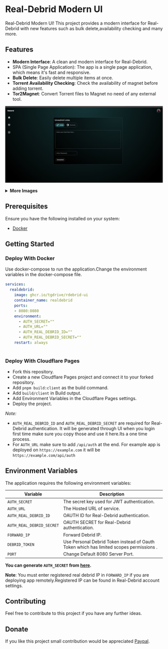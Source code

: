 # Real-Debrid Modern UI

 Real-Debrid Modern UI! This project provides a modern interface for Real-Debrid with new features such as bulk delete,availability checking and many more.

## Features

- **Modern Interface**: A clean and modern interface for Real-Debrid.
- SPA (Single Page Application): The app is a single page application, which means it's fast and responsive.
- **Bulk Delete**: Easily delete multiple items at once.
- **Torrent Availability Checking**: Check the availability of magnet before adding torrent.
- **Tor2Magnet**: Convert Torrent files to Magnet no need of any external tool.

![demo](./demos/demo1.jpg)

<details>
<summary><b>More Images</b></summary>

![demo2](./demos/demo2.jpg)
![demo3](./demos/demo4.jpg)

</details>

## Prerequisites

Ensure you have the following installed on your system:
- [Docker](https://www.docker.com/get-started)

## Getting Started

### Deploy With Docker

Use docker-compose to run the application.Change the environment variables in the docker-compose file.

```yml
services:
  realdebrid:
    image: ghcr.io/tgdrive/rdebrid-ui
    container_name: realdebrid
    ports:
    - 8080:8080
    environment:
      - AUTH_SECRET=""
      - AUTH_URL=""
      - AUTH_REAL_DEBRID_ID=""
      - AUTH_REAL_DEBRID_SECRET=""
    restart: always
    
```

### Deploy With Cloudflare Pages
- Fork this repository.
- Create a new Cloudflare Pages project and connect it to your forked repository.
- Add `pnpm build:client` as the build command.
- Add `build/client` in Build output.
- Add Environment Variables in the Cloudflare Pages settings.
- Deploy the project.

**Note*:*
- `AUTH_REAL_DEBRID_ID` and `AUTH_REAL_DEBRID_SECRET` are required for Real-Debrid authentication. It will be generated through UI when you login first time make sure you copy those and use it here.Its a one time process.
- For `AUTH_URL` make sure to add `/api/auth` at the end. For example app is deployed on `https://example.com` it will be `https://example.com/api/auth`
## Environment Variables

The application requires the following environment variables:

| Variable                   | Description                                                |
|----------------------------|------------------------------------------------------------|
| `AUTH_SECRET`              | The secret key used for JWT authentication.                    |
| `AUTH_URL`                 | The Hosted URL of service.                     |
| `AUTH_REAL_DEBRID_ID`     | OAUTH ID for Real-Debrid authentication.                |
| `AUTH_REAL_DEBRID_SECRET`  | OAUTH SECRET for Real-Debrid authentication.   
| `FORWARD_IP`  | Forward Debrid IP.
| `DEBRID_TOKEN`  | Use Personal Debrid Token instead of Oauth Token which has limited scopes permissions .
| `PORT`  | Change Default 8080 Server Port. 

**You can generate `AUTH_SECRET` from [here](https://generate-secret.vercel.app/64).**

**Note**: You must enter registered real debrid IP  in  `FORWARD_IP` if you are deploying app remotely.Registered IP can be found in Real-Debrid account settings.

## Contributing

Feel free to contribute to this project if you have any further ideas.

## Donate

If you like this project small contribution would be appreciated [Paypal](https://paypal.me/redux234).

